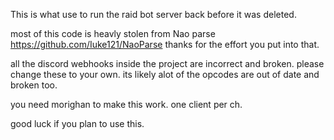 This is what use to run the raid bot server back before it was deleted.

most of this code is heavly stolen from Nao parse https://github.com/Iuke121/NaoParse
thanks for the effort you put into that.

all the discord webhooks inside the project are incorrect and broken. please change these to your own.
its likely alot of the opcodes are out of date and broken too.

you need morighan to make this work. one client per ch.

good luck if you plan to use this. 
